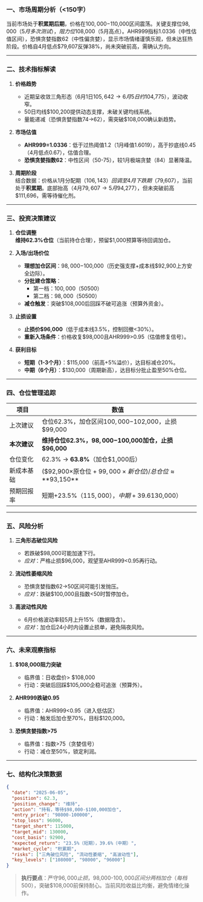 ### 一、市场周期分析（<150字）
当前市场处于**积累期后期**，价格在$100,000-$110,000区间震荡。关键支撑位$98,000（5月多次测试），阻力位$108,000（5月高点）。AHR999指标1.0336（中性估值区间），恐惧贪婪指数62（中性偏贪婪），显示市场情绪谨慎乐观，但未达狂热阶段。价格自4月低点$79,607反弹38%，尚未突破前高，需确认方向。

---

### 二、技术指标解读
1. **价格趋势**  
   - 近期呈收敛三角形态（6月1日$105,642 → 6月5日约$104,775），波动收窄。  
   - 50日均线$100,200提供动态支撑，未破关键均线系统。  
   - 量能递减（恐惧贪婪指数74→62），需突破$108,000确认新趋势。

2. **市场估值**  
   - **AHR999=1.0336**：低于过热阈值1.2（1月峰值1.6019），高于抄底线0.45（4月低点0.67），估值合理。  
   - **恐惧贪婪指数62**：中性区间（50-75），较1月极端贪婪（84）显著降温。

3. **周期阶段**  
   结合数据：价格从1月分配期（$106,143）回调至4月下跌期（$79,607），当前处于**积累期**。底部抬高（4月$79,607 → 5月$94,277），但未突破前高$111,696，需等待催化剂。

---

### 三、投资决策建议
1. **仓位调整**  
   **维持62.3%仓位**（当前持仓合理），预留$1,000预算等待回调加仓。

2. **入场/出场价位**  
   - **理想加仓区间**：$98,000-$100,000（历史强支撑+成本线$92,900上方安全边际）。  
   - **分批建仓策略**：  
     - 第一档：$100,000（50%预算=$500）  
     - 第二档：$98,000（50%预算=$500）  
   - **减仓触发**：突破$108,000后回踩不破可追涨（预算外资金）。

3. **止损设置**  
   - **止损价$96,000**（低于成本线3.5%，控制回撤<30%）。  
   - **重新入场条件**：价格收复$98,000且AHR999>0.95（估值修复信号）。

4. **获利目标**  
   - **短期（1-3个月）**：$115,000（前高+5%溢价），达目标减仓20%。  
   - **中期（6个月）**：$130,000（周期新高），达目标分批止盈至50%仓位。

---

### 四、仓位管理追踪
| 项目 | 数值 |
|------|------|
| 上次建议 | 仓位62.3%，加仓区间$100,000-$102,000，止损$99,000 |
| **本次建议** | **维持仓位62.3%，$98,000-$100,000加仓，止损$96,000** |
| 仓位变化 | 62.3% → **63.8%**（加仓$1,000后） |
| 新成本基础 | ($92,900×原仓位 + $99,000×新仓位) / 总仓位 ≈ **$93,150** |
| 预期回报率 | 短期+23.5%（$115,000），中期+39.6%（$130,000） |

---

### 五、风险分析
1. **三角形态破位风险**  
   - 若跌破$98,000可能加速下行。  
   - *应对*：严格止损$96,000，观望至AHR999<0.95再行动。

2. **流动性萎缩风险**  
   - 恐惧贪婪指数62→50区间可能引发抛压。  
   - *应对*：跌破$100,000且指数<50时暂停加仓。

3. **高波动性风险**  
   - 6月价格波动率较5月上升15%（数据隐含）。  
   - *应对*：加仓后24小时内设置止损单，避免隔夜风险。

---

### 六、未来观察指标
1. **$108,000阻力突破**  
   - 临界值：日收盘价> $108,000  
   - 行动：突破后回踩$105,000企稳可追涨（预算外）。

2. **AHR999跌破0.95**  
   - 临界值：AHR999<0.95（进入低估区）  
   - 行动：触发后加仓至70%，目标$120,000。

3. **恐惧贪婪指数>75**  
   - 临界值：指数>75（贪婪信号）  
   - 行动：减仓至50%，锁定利润。

---

### 七、结构化决策数据
```json
{
  "date": "2025-06-05",
  "position": 62.3,
  "position_change": "维持",
  "action": "持有，等待$98,000-$100,000加仓",
  "entry_price": "98000-100000",
  "stop_loss": 96000,
  "target_short": 115000,
  "target_mid": 130000,
  "cost_basis": 92900,
  "expected_return": "23.5%（短期），39.6%（中期）",
  "market_cycle": "积累期",
  "risks": ["三角破位风险", "流动性萎缩", "高波动性"],
  "key_levels": ["108000", "98000", "96000"]
}
```

> **执行要点**：严守$96,000止损，$98,000-$100,000区间分两档加仓（每档$500），突破$108,000前保持耐心。当前风险收益比均衡，避免情绪化操作。